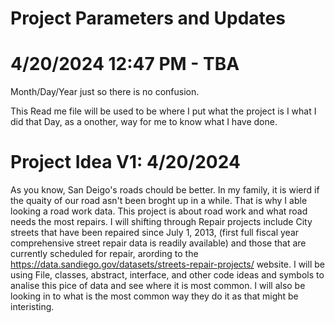 # Project Parameters and Updates
# 4/20/2024 12:47 PM - TBA
Month/Day/Year just so there is no confusion.

This Read me file will be used to be where I put what the project is I what I did that Day, as a onother, way for me to know what I have done.

# Project Idea V1: 4/20/2024
As you know, San Deigo's roads chould be better. In my family, it is wierd if the quaity of our road asn't been broght up in a while. That is why I able looking a road work data. This project is about road work and what road needs the most repairs. I will shifting through Repair projects include City streets that have been repaired since July 1, 2013, (first full fiscal year comprehensive street repair data is readily available) and those that are currently scheduled for repair, arording to the https://data.sandiego.gov/datasets/streets-repair-projects/ website. I will be using File, classes, abstract, interface, and other code ideas and symbols to analise this pice of data and see where it is most common. I will also be looking in to what is the most common way they do it as that might be interisting.
